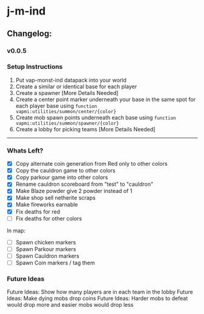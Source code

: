 # j-m-ind

## Changelog:

### v0.0.5

### Setup Instructions
1. Put vap-monst-ind datapack into your world
1. Create a similar or identical base for each player
1. Create a spawner [More Details Needed]
1. Create a center point marker underneath your base in the same spot for each player base using `function vapmi:utilities/summon/center/{color}`
1. Create mob spawn points underneath each base using `function vapmi:utilities/summon/spawner/{color}`
1. Create a lobby for picking teams [More Details Needed]

---

### Whats Left?
- [x] Copy alternate coin generation from Red only to other colors
- [x] Copy the cauldron game to other colors
- [x] Copy parkour game into other colors
- [x] Rename cauldron scoreboard from "test" to "cauldron"
- [x] Make Blaze powder give 2 powder instead of 1
- [x] Make shop sell netherite scraps
- [x] Make fireworks earnable
- [x] Fix deaths for red
- [ ] Fix deaths for other colors 

In map:
- [ ] Spawn chicken markers
- [ ] Spawn Parkour markers
- [ ] Spawn Cauldron markers
- [ ] Spawn Coin markers / tag them

### Future Ideas
Future Ideas: Show how many players are in each team in the lobby
Future Ideas: Make dying mobs drop coins
Future Ideas: Harder mobs to defeat would drop more and easier mobs would drop less


